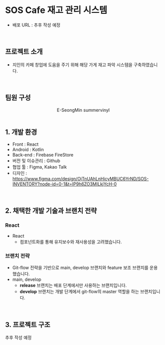 # SOS Cafe 재고 관리 시스템

- 배포 URL : 추후 작성 예정

<br>

## 프로젝트 소개

- 지인의 카페 창업에 도움을 주기 위해 해당 가게 재고 파악 시스템을 구축하였습니다.

<br>

## 팀원 구성

<div align="center">
E-SeongMin
summervinyl

</div>

<br>

## 1. 개발 환경

- Front : React
- Android : Kotlin
- Back-end : Firebase FireStore
- 버전 및 이슈관리 : Github
- 협업 툴 : Figma, Kakao Talk
- 디자인 : https://www.figma.com/design/OjTnUAhLnHicyMBUC6YrND/SOS-INVENTORY?node-id=0-1&t=IP9h6ZO3MILkjYcH-0
<br>

## 2. 채택한 개발 기술과 브랜치 전략

### React

- React
    - 컴포넌트화를 통해 유지보수와 재사용성을 고려했습니다.

### 브랜치 전략

- Git-flow 전략을 기반으로 main, develop 브랜치와 feature 보조 브랜치를 운용했습니다.
- main, develop
    - **release** 브랜치는 배포 단계에서만 사용하는 브랜치입니다.
    - **develop** 브랜치는 개발 단계에서 git-flow의 master 역할을 하는 브랜치입니다.
<br>

## 3. 프로젝트 구조

추후 작성 예정
    

